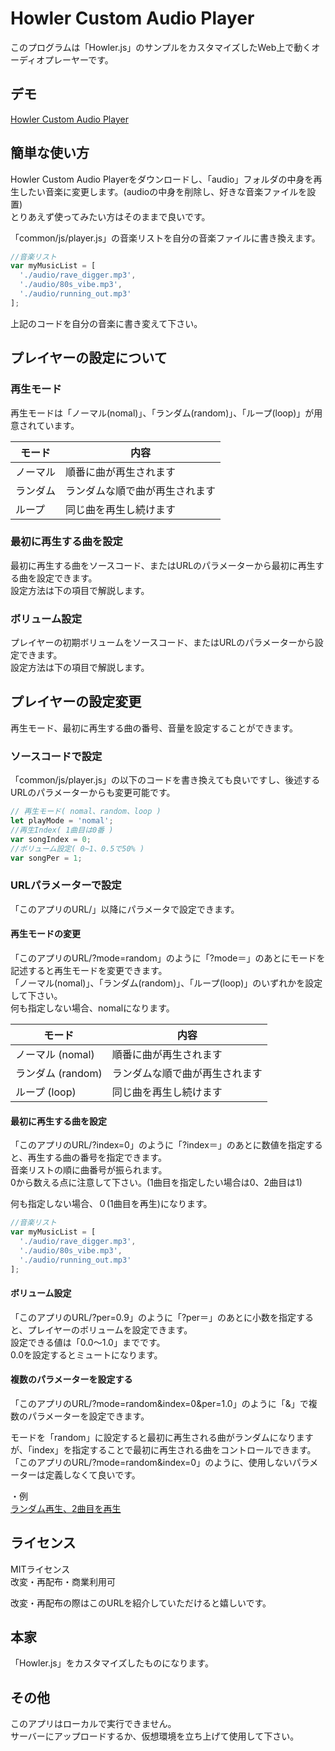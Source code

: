 # Howler Custom Audio Player
このプログラムは「Howler.js」のサンプルをカスタマイズしたWeb上で動くオーディオプレーヤーです。  

## デモ
[Howler Custom Audio Player](https://lunaris-f.github.io/Howler-Custom-Audio-Player/)

## 簡単な使い方
Howler Custom Audio Playerをダウンロードし、「audio」フォルダの中身を再生したい音楽に変更します。(audioの中身を削除し、好きな音楽ファイルを設置)  
とりあえず使ってみたい方はそのままで良いです。  

「common/js/player.js」の音楽リストを自分の音楽ファイルに書き換えます。  

``` javascript
//音楽リスト
var myMusicList = [  
  './audio/rave_digger.mp3',
  './audio/80s_vibe.mp3',
  './audio/running_out.mp3'
];
```

上記のコードを自分の音楽に書き変えて下さい。

## プレイヤーの設定について
### 再生モード
再生モードは「ノーマル(nomal)」、「ランダム(random)」、「ループ(loop)」が用意されています。  

| モード | 内容 |
| ---- | ---- |
| ノーマル | 順番に曲が再生されます |
| ランダム | ランダムな順で曲が再生されます |
| ループ | 同じ曲を再生し続けます |

### 最初に再生する曲を設定
最初に再生する曲をソースコード、またはURLのパラメーターから最初に再生する曲を設定できます。  
設定方法は下の項目で解説します。  

### ボリューム設定
プレイヤーの初期ボリュームをソースコード、またはURLのパラメーターから設定できます。  
設定方法は下の項目で解説します。   

## プレイヤーの設定変更
再生モード、最初に再生する曲の番号、音量を設定することができます。  

### ソースコードで設定
「common/js/player.js」の以下のコードを書き換えても良いですし、後述するURLのパラメーターからも変更可能です。  

``` javascript
// 再生モード( nomal、random、loop )
let playMode = 'nomal';
//再生Index( 1曲目は0番 )
var songIndex = 0;
//ボリューム設定( 0~1、0.5で50% )
var songPer = 1;
```

### URLパラメーターで設定
「このアプリのURL/」以降にパラメータで設定できます。  

#### 再生モードの変更
「このアプリのURL/?mode=random」のように「?mode＝」のあとにモードを記述すると再生モードを変更できます。  
「ノーマル(nomal)」、「ランダム(random)」、「ループ(loop)」のいずれかを設定して下さい。  
何も指定しない場合、nomalになります。  

| モード | 内容 |
| ---- | ---- |
| ノーマル (nomal) | 順番に曲が再生されます |
| ランダム (random) | ランダムな順で曲が再生されます |
| ループ (loop) | 同じ曲を再生し続けます |

#### 最初に再生する曲を設定
「このアプリのURL/?index=0」のように「?index＝」のあとに数値を指定すると、再生する曲の番号を指定できます。  
音楽リストの順に曲番号が振られます。  
0から数える点に注意して下さい。(1曲目を指定したい場合は0、2曲目は1)  

何も指定しない場合、０(1曲目を再生)になります。  

``` javascript
//音楽リスト
var myMusicList = [  
  './audio/rave_digger.mp3',
  './audio/80s_vibe.mp3',
  './audio/running_out.mp3'
];
```

#### ボリューム設定
「このアプリのURL/?per=0.9」のように「?per＝」のあとに小数を指定すると、プレイヤーのボリュームを設定できます。  
設定できる値は「0.0〜1.0」までです。  
0.0を設定するとミュートになります。  

#### 複数のパラメーターを設定する
「このアプリのURL/?mode=random&index=0&per=1.0」のように「&」で複数のパラメーターを設定できます。  

モードを「random」に設定すると最初に再生される曲がランダムになりますが、「index」を指定することで最初に再生される曲をコントロールできます。  
「このアプリのURL/?mode=random&index=0」のように、使用しないパラメーターは定義しなくて良いです。  
  
・例  
[ランダム再生、2曲目を再生](https://lunaris-f.github.io/Howler-Custom-Audio-Player/?mode=random&index=1)

## ライセンス
MITライセンス  
改変・再配布・商業利用可   

改変・再配布の際はこのURLを紹介していただけると嬉しいです。  

## 本家
「Howler.js」をカスタマイズしたものになります。

## その他
このアプリはローカルで実行できません。  
サーバーにアップロードするか、仮想環境を立ち上げて使用して下さい。  
